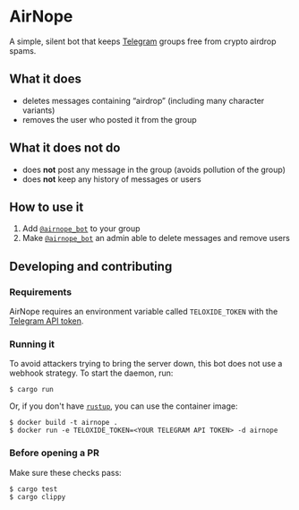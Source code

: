 # AirNope

A simple, silent bot that keeps [Telegram](https://telegram.org/) groups free from crypto airdrop spams.

## What it does

 * deletes messages containing “airdrop” (including many character variants)
 * removes the user who posted it from the group

## What it does not do

* does **not** post any message in the group (avoids pollution of the group)
* does **not** keep any history of messages or users

## How to use it

1. Add [`@airnope_bot`](https://telegram.me/airnope_bot) to your group
2. Make [`@airnope_bot`](https://telegram.me/airnope_bot) an admin able to delete messages and remove users

## Developing and contributing

### Requirements

AirNope requires an environment variable called `TELOXIDE_TOKEN` with the [Telegram API token](https://core.telegram.org/bots/#how-do-i-create-a-bot).

### Running it

To avoid attackers trying to bring the server down, this bot does not use a webhook strategy. To start the daemon, run:

```console
$ cargo run
```

Or, if you don't have [`rustup`](https://www.rust-lang.org/tools/install), you can use the container image:

```console
$ docker build -t airnope .
$ docker run -e TELOXIDE_TOKEN=<YOUR TELEGRAM API TOKEN> -d airnope
```

### Before opening a PR

Make sure these checks pass:

```console
$ cargo test
$ cargo clippy
```

